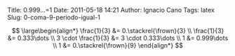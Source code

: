 Title: 0.999...=1
Date: 2011-05-18 14:21
Author: Ignacio Cano
Tags: latex
Slug: 0-coma-9-periodo-igual-1

$$
\large\begin{align*}
\frac{1}{3} &= 0.\stackrel{\frown}{3} \\
\frac{1}{3} &= 0.333\dots \\
3 \cdot \frac{1}{3} &= 3 \cdot 0.333\dots \\
1 &= 0.999\dots \\
1 &= 0.\stackrel{\frown}{9}
\end{align*}
$$
